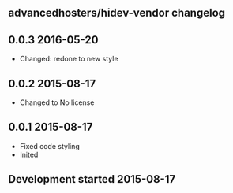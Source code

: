 advancedhosters/hidev-vendor changelog
--------------------------------------

## 0.0.3 2016-05-20

- Changed: redone to new style

## 0.0.2 2015-08-17

- Changed to No license

## 0.0.1 2015-08-17

- Fixed code styling
- Inited

## Development started 2015-08-17

